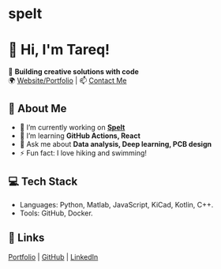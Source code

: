 # spelt
# 👋 Hi, I'm Tareq!
🎯 **Building creative solutions with code**  
🌍 [Website/Portfolio](https://www.tarahz.com) | 📫 [Contact Me](mailto:m.tareq@gmail.com)

## 🚀 About Me
- 🔭 I’m currently working on **[Spelt](https://github.com/tareqbinali/spelt)**
- 🌱 I’m learning **GitHub Actions, React**
- 💬 Ask me about **Data analysis, Deep learning, PCB design**
- ⚡ Fun fact: I love hiking and swimming!

## 💻 Tech Stack
- Languages: Python, Matlab, JavaScript, KiCad, Kotlin, C++.
- Tools: GitHub, Docker.

## 🔗 Links
[Portfolio](https://tarahz.com) | [GitHub](https://github.com/tareqbinali) | [LinkedIn](https://www.linkedin.com/in/tareqbinali)


